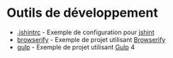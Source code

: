 # Outils de développement

- [.jshintrc](./.jshintrc) - Exemple de configuration pour [jshint](http://jshint.com/)
- [browserify](./browserify) - Exemple de projet utilisant [Browserify](http://browserify.org/)
- [gulp](./gulp) - Exemple de projet utilisant [Gulp](http://gulpjs.com/) 4
